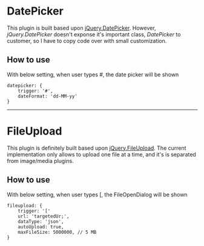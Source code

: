DatePicker
=========
This plugin is built based upon [jQuery.DatePicker](https://jqueryui.com/datepicker/). However, *jQuery.DatePicker* doesn't exponse it's important class, *DatePicker* to customer, so I have to copy code over with small customization.

How to use
-------------
With below setting, when user types #, the date picker will be shown

    datepicker: {
        trigger: '#',
        dateFormat: 'dd-MM-yy'
    }

----------


FileUpload
=========

This plugin is definitely built based upon [jQuery.FileUpload](https://blueimp.github.io/jQuery-File-Upload/). The current implementation only allows to upload one file at a time, and it's is separated from image/media plugins.

How to use
-------------
With below setting, when user types [, the FileOpenDialog will be shown

    fileupload: {
	    trigger: '['
        url: 'targetedUr;',
        dataType: 'json',
        autoUpload: true,
        maxFileSize: 5000000, // 5 MB
    }
